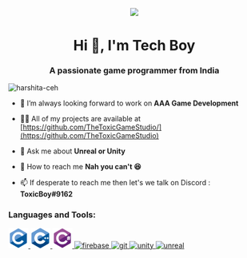 <p align="center"> <img width="300" src="https://github-production-user-asset-6210df.s3.amazonaws.com/125433210/245695812-ccfdcd2e-12e2-4223-ab1d-5e541996149d.gif"> </p>

<h1 align="center">Hi 👋, I'm Tech Boy</h1>
<h3 align="center">A passionate game programmer from India</h3>

<p align="left"> <img src="https://komarev.com/ghpvc/?username=harshita-ceh&label=Profile%20views&color=0e75b6&style=flat" alt="harshita-ceh" /> </p>

- 🌱 I’m always looking forward to work on **AAA Game Development**

- 👨‍💻 All of my projects are available at [https://github.com/TheToxicGameStudio/](https://github.com/TheToxicGameStudio)

- 💬 Ask me about **Unreal or Unity**

- 👻 How to reach me **Nah you can't 😆**

- 📫 If desperate to reach me then let's we talk on Discord : **ToxicBoy#9162**



<h3 align="left">Languages and Tools:</h3>
<p align="left">
<a href="https://www.cprogramming.com/" target="_blank" rel="noreferrer"> <img src="https://raw.githubusercontent.com/devicons/devicon/master/icons/c/c-original.svg" alt="c" width="40" height="40"/> </a>
<a href="https://www.w3schools.com/cpp/" target="_blank" rel="noreferrer"> <img src="https://raw.githubusercontent.com/devicons/devicon/master/icons/cplusplus/cplusplus-original.svg" alt="cplusplus" width="40" height="40"/> </a>
<a href="https://www.w3schools.com/cs/" target="_blank" rel="noreferrer"> <img src="https://raw.githubusercontent.com/devicons/devicon/master/icons/csharp/csharp-original.svg" alt="csharp" width="40" height="40"/> </a>
<a href="https://firebase.google.com/" target="_blank" rel="noreferrer"> <img src="https://www.vectorlogo.zone/logos/firebase/firebase-icon.svg" alt="firebase" width="40" height="40"/> </a>
<a href="https://git-scm.com/" target="_blank" rel="noreferrer"> <img src="https://www.vectorlogo.zone/logos/git-scm/git-scm-icon.svg" alt="git" width="40" height="40"/> </a>
<a href="https://unity.com/" target="_blank" rel="noreferrer"> <img src="https://www.vectorlogo.zone/logos/unity3d/unity3d-icon.svg" alt="unity" width="40" height="40"/> </a>
<a href="https://unrealengine.com/" target="_blank" rel="noreferrer"> <img src="https://raw.githubusercontent.com/kenangundogan/fontisto/036b7eca71aab1bef8e6a0518f7329f13ed62f6b/icons/svg/brand/unreal-engine.svg" alt="unreal" width="40" height="40"/> </a>
</p>
